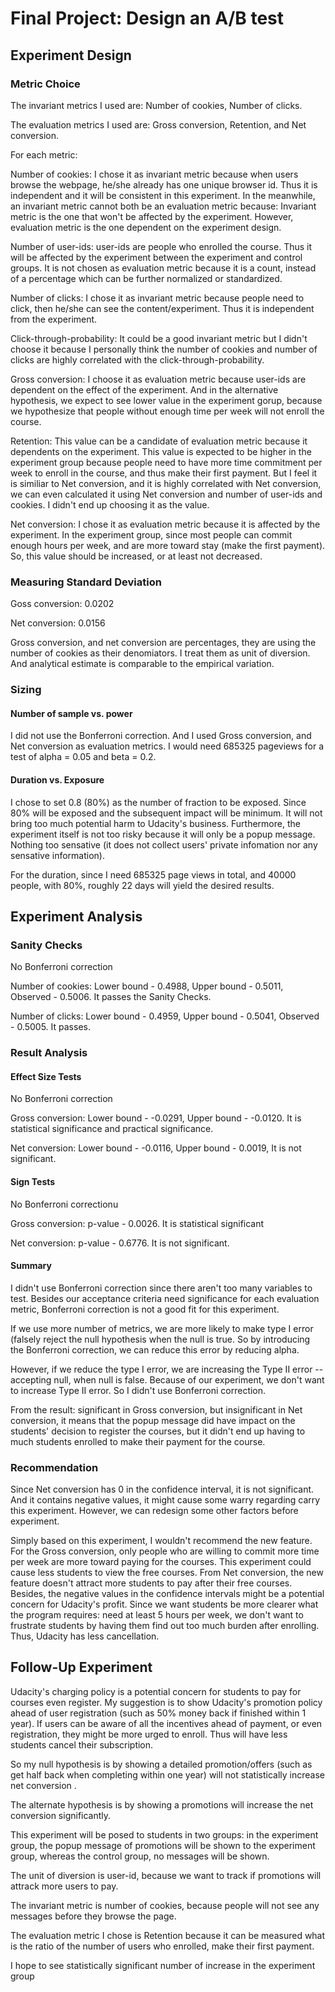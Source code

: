 # Final Project: Design an A/B test

## Experiment Design

### Metric Choice
The invariant metrics I used are: Number of cookies, Number of clicks.

The evaluation metrics I used are: Gross conversion, Retention, and Net conversion.

For each metric:

Number of cookies: I chose it as invariant metric because when users browse the webpage, he/she already has one unique browser id. Thus it is independent and it will be consistent in this experiment. In the meanwhile, an invariant metric cannot both be an evaluation metric because: Invariant metric is the one that won't be affected by the experiment. However, evaluation metric is the one dependent on the experiment design.

Number of user-ids: user-ids are people who enrolled the course. Thus it will be affected by the experiment between the experiment and control groups. It is not chosen as evaluation metric because it is a count, instead of a percentage which can be further normalized or standardized.

Number of clicks: I chose it as invariant metric because people need to click, then he/she can see the content/experiment. Thus it is independent from the experiment.

Click-through-probability: It could be a good invariant metric but I didn't choose it because I personally think the number of cookies and number of clicks are highly correlated with the click-through-probability.

Gross conversion: I choose it as evaluation metric because user-ids are dependent on the effect of the experiment. And in the alternative hypothesis, we expect to see lower value in the experiment gorup, because we hypothesize that people without enough time per week will not enroll the course.

Retention: This value can be a candidate of evaluation metric because it dependents on the experiment. This value is expected to be higher in the experiment group because people need to have more time commitment per week to enroll in the course, and thus make their first payment. But I feel it is similiar to Net conversion, and it is highly correlated with Net conversion, we can even calculated it using Net conversion and number of user-ids and cookies. I didn't end up choosing it as the value.

Net conversion: I chose it as evaluation metric because it is affected by the experiment. In the experiment group, since most people can commit enough hours per week, and are more toward stay (make the first payment). So, this value should be increased, or at least not decreased.


### Measuring Standard Deviation
Goss conversion: 0.0202

Net conversion: 0.0156

Gross conversion, and net conversion are percentages, they are using the number of cookies as their denomiators. I treat them as unit of diversion. And analytical estimate is comparable to the empirical variation.

### Sizing
#### Number of sample vs. power

I did not use the Bonferroni correction. And I used Gross conversion, and Net conversion as evaluation metrics.
I would need 685325 pageviews for a test of alpha = 0.05 and beta = 0.2.

#### Duration vs. Exposure

I chose to set 0.8 (80%) as the number of fraction to be exposed. Since 80% will be exposed and the subsequent impact will be minimum. It will not bring too much potential harm to Udacity's business. Furthermore, the experiment itself is not too risky because it will only be a popup message. Nothing too sensative (it does not collect users' private infomation nor any sensative information).

For the duration, since I need 685325 page views in total, and 40000 people, with 80%, roughly 22 days will yield the desired results.

## Experiment Analysis
### Sanity Checks

No Bonferroni correction

Number of cookies: Lower bound - 0.4988, Upper bound - 0.5011, Observed - 0.5006. It passes the Sanity Checks.

Number of clicks: Lower bound - 0.4959, Upper bound - 0.5041, Observed - 0.5005. It passes.

### Result Analysis
#### Effect Size Tests

No Bonferroni correction

Gross conversion: Lower bound - -0.0291, Upper bound - -0.0120. It is statistical significance and practical significance.

Net conversion: Lower bound - -0.0116, Upper bound - 0.0019, It is not significant.

#### Sign Tests

No Bonferroni correctionu

Gross conversion: p-value - 0.0026. It is statistical significant 

Net conversion: p-value - 0.6776. It is not significant.

#### Summary

I didn't use Bonferroni correction since there aren't too many variables to test. Besides our acceptance criteria need significance for each evaluation metric, Bonferroni correction is not a good fit for this experiment.

If we use more number of metrics, we are more likely to make type I error (falsely reject the null hypothesis when the null is true. So by introducing the Bonferroni correction, we can reduce this error by reducing alpha. 

However, if we reduce the type I error, we are increasing the Type II error -- accepting null, when null is false. Because of our experiment, we don't want to increase Type II error. So I didn't use Bonferroni correction.

From the result: significant in Gross conversion, but insignificant in Net conversion, it means that the popup message did have impact on the students' decision to register the courses, but it didn't end up having to much students enrolled to make their payment for the course.

### Recommendation

Since Net conversion has 0 in the confidence interval, it is not significant. And it contains negative values, it might cause some warry regarding carry this experiment. However, we can redesign some other factors before experiment.

Simply based on this experiment, I wouldn't recommend the new feature. For the Gross conversion, only people who are willing to commit more time per week are more toward paying for the courses. This experiment could cause less students to view the free courses. From Net conversion, the new feature doesn't attract more students to pay after their free courses. Besides, the negative values in the confidence intervals might be a potential concern for Udacity's profit. Since we want students be more clearer what the program requires: need at least 5 hours per week, we don't want to frustrate students by having them find out too much burden after enrolling. Thus, Udacity has less cancellation.

## Follow-Up Experiment

Udacity's charging policy is a potential concern for students to pay for courses even register. My suggestion is to show Udacity's promotion policy ahead of user registration (such as 50% money back if finished within 1 year). If users can be aware of all the incentives ahead of payment, or even registration, they might be more urged to enroll. Thus will have less students cancel their subscription.

So my null hypothesis is by showing a detailed promotion/offers (such as get half back when completing within one year) will not statistically increase net conversion .

The alternate hypothesis is by showing a promotions will increase the net conversion significantly.

This experiment will be posed to students in two groups: in the experiment group, the popup message of promotions will be shown to the experiment group, whereas the control group, no messages will be shown.

The unit of diversion is user-id, because we want to track if promotions will attrack more users to pay.

The invariant metric is number of cookies, because people will not see any messages before they browse the page.

The evaluation metric I chose is Retention because it can be measured what is the ratio of the number of users who enrolled, make their first payment. 

I hope to see statistically significant number of increase in the experiment group

